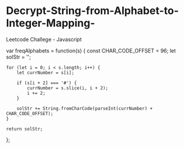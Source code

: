 # Decrypt-String-from-Alphabet-to-Integer-Mapping-
Leetcode Challege - Javascript


var freqAlphabets = function(s) {
    const CHAR_CODE_OFFSET = 96;
    let solStr = '';

    for (let i = 0; i < s.length; i++) {
        let currNumber = s[i];

        if (s[i + 2] === '#') {
            currNumber = s.slice(i, i + 2);
            i += 2;
        }

        solStr += String.fromCharCode(parseInt(currNumber) + CHAR_CODE_OFFSET);
    }

    return solStr;
};
